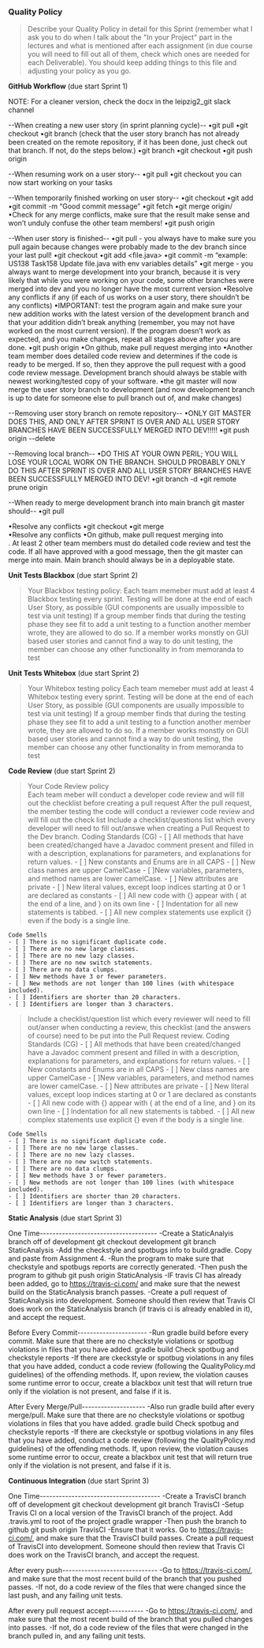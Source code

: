 ### Quality Policy
> Describe your Quality Policy in detail for this Sprint (remember what I ask you to do when I talk about the "In your Project" part in the lectures and what is mentioned after each assignment (in due course you will need to fill out all of them, check which ones are needed for each Deliverable). You should keep adding things to this file and adjusting your policy as you go.

**GitHub Workflow** (due start Sprint 1)

NOTE: For a cleaner version, check the docx in the leipzig2_git slack channel

--When creating a new user story (in sprint planning cycle)--
•git pull <development branch>
•git checkout <development branch>
•git branch (check that the user story branch has not already been created on the remote repository, if it has been done, just check out that branch. If not, do the steps below.)
•git branch <user story branch>
•git checkout <user story branch>
•git push origin <user story branch>


--When resuming work on a user story--
•git pull <user story branch>
•git checkout <user story branch>
	you can now start working on your tasks


--When temporarily finished working on user story--
•git checkout <user story branch>
•git add <all files that you have changed>
•git commit -m “Good commit message”
•git fetch <user story branch>
•git merge origin/<user story branch>
•Check for any merge conflicts, make sure that the result make sense and won’t unduly confuse the other team members!
•git push origin <user story branch>


--When user story is finished--
•git pull <development branch> - you always have to make sure you pull again because changes were probably made to the dev branch since your last pull!
•git checkout <user story branch> 
•git add <file.java>
•git commit -m “example: US138 Task158 Update file.java with env variables details”
•git merge <development> - you always want to merge development into your branch, because it is very likely that while you were working on your code, some other branches were merged into dev and you no longer have the most current version
•Resolve any conflicts if any (if each of us works on a user story, there shouldn’t be any conflicts)
•IMPORTANT: test the program again and make sure your new addition works with the latest version of the development branch and that your addition didn’t break anything (remember, you may not have worked on the most current version). If the program doesn’t work as expected, and you make changes, repeat all stages above after you are done.
•git push origin <development>
•On github, make pull request merging <user story branch> into <development branch>
•Another team member does detailed code review and determines if the code is ready to be merged. If so, then they approve the pull request with a good code review message. Development branch should always be stable with newest working/tested copy of your software. 
•the git master will now merge the user story branch to development (and now development branch is up to date for someone else to pull branch out of, and make changes) 


--Removing user story branch on remote repository--
•ONLY GIT MASTER DOES THIS, AND ONLY AFTER SPRINT IS OVER AND ALL USER STORY BRANCHES HAVE BEEN SUCCESSFULLY MERGED INTO DEV!!!!!
•git push origin --delete <user story branch>


--Removing local branch--
•DO THIS AT YOUR OWN PERIL; YOU WILL LOSE YOUR LOCAL WORK ON THE BRANCH. SHOULD PROBABLY ONLY DO THIS AFTER SPRINT IS OVER AND ALL USER STORY BRANCHES HAVE BEEN SUCCESSFULLY MERGED INTO DEV!
•git branch -d <user story branch>
•git remote prune origin


--When ready to merge development branch into main branch git master should--
•git pull <main branch>
•Resolve any conflicts
•git checkout <development branch>
•git merge <main branch> 
•Resolve any conflicts
•On github, make pull request merging <development branch> into <main branch>. At least 2 other team members must do detailed code review and test the code. If all have approved with a good message, then the git master can merge into main. Main branch should always be in a deployable state. 



**Unit Tests Blackbox** (due start Sprint 2)
  > Your Blackbox testing policy:
	Each team memeber must add at least 4 Blackbox testing every sprint.
	Testing will be done at the end of each User Story, as possible (GUI components are usually impossible to test via unit testing)
	If a group member finds that during the testing phase they see fit to add a unit testing to a function another member wrote, they are allowed to do so.
	If a member works monstly on GUI based user stories and cannot find a way to do unit testing, the member can choose any other functionality in from memoranda to test
  	  

 **Unit Tests Whitebox** (due start Sprint 2)
  > Your Whitebox testing policy 
	Each team memeber must add at least 4 Whitebox testing every sprint.
	Testing will be done at the end of each User Story, as possible (GUI components are usually impossible to test via unit testing)
	If a group member finds that during the testing phase they see fit to add a unit testing to a function another member wrote, they are allowed to do so.
	If a member works monstly on GUI based user stories and cannot find a way to do unit testing, the member can choose any other functionality in from memoranda to test
  	

**Code Review** (due start Sprint 2)
  > Your Code Review policy   
	Each team meber will conduct a developer code review and will fill out the checklist before creating a pull request
	After the pull request, the member testing the code will conduct a reviewer code review and will fill out the check list
  > Include a checklist/questions list which every developer will need to fill out/answe when creating a Pull Request to the Dev branch. 
	Coding Standards (CG)
	- [ ] All methods that have been created/changed have a Javadoc comment present and filled in with a description, explanations for parameters, and explanations for return values. 
	- [ ] New constants and Enums are in all CAPS
	- [ ] New class names are upper CamelCase
	- [ ]New variables, parameters, and method names are lower camelCase. 
	- [ ] New attributes are private
	- [ ] New literal values, except loop indices starting at 0 or 1 are declared as constants
	- [ ] All new code with {} appear with { at the end of a line, and } on its own line
	- [ ] Indentation for all new statements is tabbed. 
	- [ ] All new complex statements use explicit {} even if the body is a single line. 

	Code Smells
	- [ ] There is no significant duplicate code. 
	- [ ] There are no new large classes.
	- [ ] There are no new lazy classes. 
	- [ ] There are no new switch statements. 
	- [ ] There are no data clumps.
	- [ ] New methods have 3 or fewer parameters. 
	- [ ] New methods are not longer than 100 lines (with whitespace included).
	- [ ] Identifiers are shorter than 20 characters. 
	- [ ] Identifiers are longer than 3 characters. 
	
  > Include a checklist/question list which every reviewer will need to fill out/anser when conducting a review, this checklist (and the answers of course) need to be put into the Pull Request review.
	Coding Standards (CG)
	- [ ] All methods that have been created/changed have a Javadoc comment present and filled in with a description, explanations for parameters, and explanations for return values. 
	- [ ] New constants and Enums are in all CAPS
	- [ ] New class names are upper CamelCase
	- [ ]New variables, parameters, and method names are lower camelCase. 
	- [ ] New attributes are private
	- [ ] New literal values, except loop indices starting at 0 or 1 are declared as constants
	- [ ] All new code with {} appear with { at the end of a line, and } on its own line
	- [ ] Indentation for all new statements is tabbed. 
	- [ ] All new complex statements use explicit {} even if the body is a single line. 

	Code Smells
	- [ ] There is no significant duplicate code. 
	- [ ] There are no new large classes.
	- [ ] There are no new lazy classes. 
	- [ ] There are no new switch statements. 
	- [ ] There are no data clumps.
	- [ ] New methods have 3 or fewer parameters. 
	- [ ] New methods are not longer than 100 lines (with whitespace included).
	- [ ] Identifiers are shorter than 20 characters. 
	- [ ] Identifiers are longer than 3 characters.

**Static Analysis**  (due start Sprint 3)

One Time-------------------------------------
  -Create a StaticAnalyis branch off of development
    git checkout development
    git branch StaticAnalysis
  -Add the checkstyle and spotbugs info to build.gradle. Copy and paste from Assignment 4. 
  -Run the program to make sure that checkstyle and spotbugs reports are correctly generated. 
  -Then push the program to github
    git push origin StaticAnalysis
  -IF travis CI has already been added, go to https://travis-ci.com/ and make sure that the newest build on the StaticAnalysis branch passes. 
  -Create a pull request of StaticAnalysis into development. Someone should then review that Travis CI does work on the StaticAnalysis branch (if travis ci is already enabled in it), and accept the request. 

Before Every Commit----------------------
  -Run gradle build before every commit. Make sure that there are no checkstyle violations or spotbug violations in files that you have added.
     gradle build
     Check spotbug and checkstyle reports
  -If there are ckeckstyle or spotbug violations in any files that you have added, conduct a code review (following the QualityPolicy.md guidelines) of the offending methods. If, upon review, the violation causes some runtime error to occur, create a blackbox unit test that will return true only if the violation is not present, and false if it is. 

After Every Merge/Pull--------------------
  -Also run gradle build after every merge/pull. Make sure that there are no checkstyle violations or spotbug violations in files that you have added. 
     gradle build
     Check spotbug and checkstyle reports
  -If there are ckeckstyle or spotbug violations in any files that you have added, conduct a code review (following the QualityPolicy.md guidelines) of the offending methods. If, upon review, the violation causes some runtime error to occur, create a blackbox unit test that will return true only if the violation is not present, and false if it is. 


**Continuous Integration**  (due start Sprint 3)

One Time--------------------------------------
  -Create a  TravisCI branch off of development
     git checkout development
     git branch TravisCI
  -Setup Travis CI on a local version of the TravisCI branch of the project. 
     Add .travis.yml to root of the project
     gradle wrapper
  -Then push the branch to github 
     git push origin TravisCI
  -Ensure that it works. Go to https://travis-ci.com/, and make sure that the TravisCI build passes. 
     Create a pull request of TravisCI into development. Someone should then review that Travis CI does work on the TravisCI branch, and accept the request. 

After every push------------------------------
  -Go to https://travis-ci.com/, and make sure that the most recent build of the branch that you pushed passes. 
  -If not, do a code review of the files that were changed since the last push, and any failing unit tests. 

After every pull request accept-----------
  -Go to https://travis-ci.com/, and make sure that the most recent build of the branch that you pulled changes into passes.
  -If not, do a code review of the files that were changed in the branch pulled in, and any failing unit tests. 
